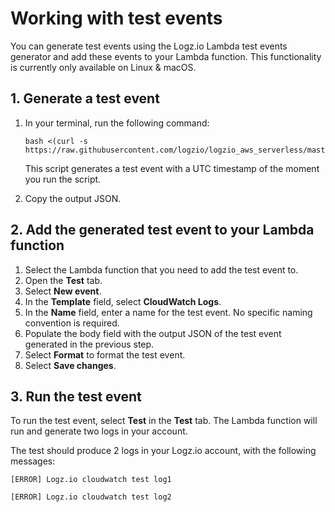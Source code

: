 
# Working with test events

You can generate test events using the Logz.io Lambda test events generator and add these events to your Lambda function. This functionality is currently only available on Linux & macOS.


## 1. Generate a test event

1. In your terminal, run the following command:

   ```shell
   bash <(curl -s https://raw.githubusercontent.com/logzio/logzio_aws_serverless/master/python3/cloudwatch/test_events/test_event_generator.sh)      
   ```

   This script generates a test event with a UTC timestamp of the moment you run the script.

2. Copy the output JSON.

## 2. Add the generated test event to your Lambda function

1. Select the Lambda function that you need to add the test event to.
2. Open the **Test** tab.
3. Select **New event**.
4. In the **Template** field, select **CloudWatch Logs**.
5. In the **Name** field, enter a name for the test event. No specific naming convention is required.
6. Populate the body field with the output JSON of the test event generated in the previous step.
7. Select **Format** to format the test event.
8. Select **Save changes**.

## 3. Run the test event

To run the test event, select **Test** in the **Test** tab. The Lambda function will run and generate two logs in your account.

The test should produce 2 logs in your Logz.io account, with the following messages:

```shell
[ERROR] Logz.io cloudwatch test log1
```

```shell
[ERROR] Logz.io cloudwatch test log2
```